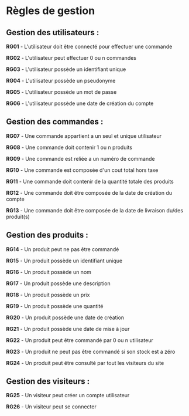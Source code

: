# Règles de gestion

## Gestion des utilisateurs :

**RG01** - L'utilisateur doit être connecté pour effectuer une commande

**RG02** - L'utilisateur peut effectuer 0 ou n commandes

**RG03** - L'utilisateur possède un identifiant unique

**RG04** - L'utilisateur possède un pseudonyme

**RG05** - L'utilisateur possède un mot de passe

**RG06** - L'utilisateur possède une date de création du compte

## Gestion des commandes :

**RG07** - Une commande appartient a un seul et unique utilisateur

**RG08** - Une commande doit contenir 1 ou n produits

**RG09** - Une commande est reliée a un numéro de commande

**RG10** - Une commande est composée d'un cout total hors taxe

**RG11** - Une commande doit contenir de la quantité totale des produits

**RG12** - Une commande doit être composée de la date de création du compte 

**RG13** - Une commande doit être composée de la date de livraison du/des produit(s)

## Gestion des produits :

**RG14** - Un produit peut ne pas être commandé

**RG15** - Un produit possède un identifiant unique

**RG16** - Un produit possède un nom

**RG17** - Un produit possède une description

**RG18** - Un produit possède un prix

**RG19** - Un produit possède une quantité

**RG20** - Un produit possède une date de création

**RG21** - Un produit possède une date de mise à jour

**RG22** - Un produit peut être commandé par 0 ou n utilisateur

**RG23** - Un produit ne peut pas être commandé si son stock est a zéro

**RG24** - Un produit peut être consulté par tout les visiteurs du site

## Gestion des visiteurs :

**RG25** - Un visiteur peut créer un compte utilisateur

**RG26** - Un visiteur peut se connecter
